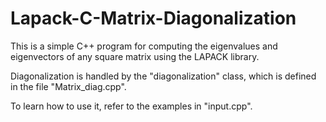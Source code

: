 # Lapack-C-Matrix-Diagonalization

This is a simple C++ program for computing the eigenvalues and eigenvectors of any square matrix using the LAPACK library.

Diagonalization is handled by the "diagonalization" class, which is defined in the file "Matrix_diag.cpp".

To learn how to use it, refer to the examples in "input.cpp".
